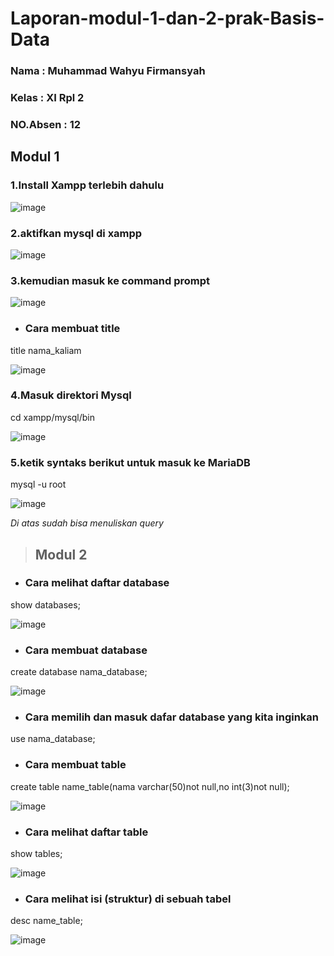 # Laporan-modul-1-dan-2-prak-Basis-Data
### Nama     : Muhammad Wahyu Firmansyah
### Kelas    : XI Rpl 2
### NO.Absen : 12

## Modul 1

### 1.Install Xampp terlebih dahulu

![image](https://user-images.githubusercontent.com/92255670/190301531-fff847a3-2912-499c-90dc-98b112097e43.png)


### 2.aktifkan mysql di xampp

![image](https://user-images.githubusercontent.com/92255670/190300828-bc545470-06b3-49e6-86c7-2a8d147eab8f.png)

### 3.kemudian masuk ke command prompt 

![image](https://user-images.githubusercontent.com/92255670/190300950-b3c6cf63-dc30-454a-88ea-089139b4a69b.png)

- ### Cara membuat title


title nama_kaliam

![image](https://user-images.githubusercontent.com/113568261/190320280-2f2cc319-5303-46a8-b594-e2db2bf89c66.png)


### 4.Masuk direktori Mysql 


cd xampp/mysql/bin


![image](https://user-images.githubusercontent.com/113568261/190320386-83cfa9d0-bf03-47bf-b147-a21bb7d40ed1.png)


### 5.ketik syntaks berikut untuk masuk ke MariaDB

mysql -u root


![image](https://user-images.githubusercontent.com/113568261/190320785-935bade5-4e3f-47cc-a032-0eb669b39991.png)


*Di atas sudah bisa menuliskan query*



>## Modul 2
- ### Cara melihat daftar database

show databases;


![image](https://user-images.githubusercontent.com/113568261/190320974-c0ec64b5-aa16-4e73-b357-72a21791fba1.png)


- ### Cara membuat database

create database nama_database;

![image](https://user-images.githubusercontent.com/113568261/190321401-bcdbabd6-83e1-4a56-82fc-80c4faa37a4f.png)


- ### Cara memilih dan masuk dafar database yang kita inginkan 


use nama_database;


- ### Cara membuat table

create table name_table(nama varchar(50)not null,no int(3)not null);


![image](https://user-images.githubusercontent.com/113568261/190327591-4b2c70ab-767e-4e42-8aad-1409ad9e5b88.png)


- ### Cara melihat daftar table

show tables;

![image](https://user-images.githubusercontent.com/113568261/190327784-a02ac95e-cc86-4c19-bfe0-4bbd2f740644.png)


- ### Cara melihat isi (struktur) di sebuah tabel


desc name_table;


![image](https://user-images.githubusercontent.com/113568261/190328095-e918299e-ad77-4342-8afa-9dfc4031c5a9.png)
